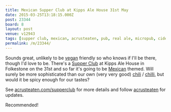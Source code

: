 ```yaml
---
title: Mexican Supper Club at Kipps Ale House 31st May
date: 2015-03-25T13:18:15.000Z
post: 23344
board: 8
layout: post
venue: v12943
tags: [supper club, mexican, acrusteaten, pub, real ale, micropub, cider, booze, vegan, chili, chilli]
permalink: /m/23344/
---
```

Sounds great, unlikely to be <a href="/wiki/vegan">vegan</a> friendly so who knows if I'll be there, though I'd love to be. There's a <a href="http://acrusteaten.com/supperclub/">Supper Club</a> at Kipps Ale House in Folkestone on the 31st and so far it's going to be <a href="/wiki/mexican">Mexican</a> themed. Will surely be more sophisticated than our own (very very good) <a href="/wiki/chili">chili</a> / <a href="/wiki/chilli">chilli</a>, but would it be spicy enough for our tastes?

See <a href="http://acrusteaten.com/supperclub">acrusteaten.com/supperclub</a> for more details and follow <a href="https://twitter.com/acrusteaten">acrusteaten</a> for updates.

Recommended!
